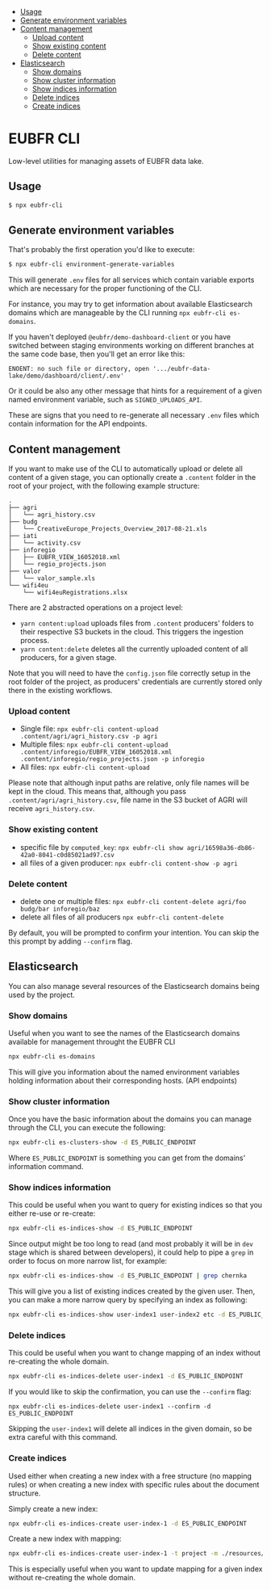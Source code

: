 - [Usage](#usage)
- [Generate environment variables](#generate-environment-variables)
- [Content management](#content-management)
  - [Upload content](#upload-content)
  - [Show existing content](#show-existing-content)
  - [Delete content](#delete-content)
- [Elasticsearch](#elasticsearch)
  - [Show domains](#show-domains)
  - [Show cluster information](#show-cluster-information)
  - [Show indices information](#show-indices-information)
  - [Delete indices](#delete-indices)
  - [Create indices](#create-indices)

# EUBFR CLI

Low-level utilities for managing assets of EUBFR data lake.

## Usage

```sh
$ npx eubfr-cli
```

## Generate environment variables

That's probably the first operation you'd like to execute:

```sh
$ npx eubfr-cli environment-generate-variables
```

This will generate `.env` files for all services which contain variable exports which are necessary for the proper functioning of the CLI.

For instance, you may try to get information about available Elasticsearch domains which are manageable by the CLI running `npx eubfr-cli es-domains`.

If you haven't deployed `@eubfr/demo-dashboard-client` or you have switched between staging environments working on different branches at the same code base, then you'll get an error like this:

```
ENOENT: no such file or directory, open '.../eubfr-data-lake/demo/dashboard/client/.env'
```

Or it could be also any other message that hints for a requirement of a given named environment variable, such as `SIGNED_UPLOADS_API`.

These are signs that you need to re-generate all necessary `.env` files which contain information for the API endpoints.

## Content management

If you want to make use of the CLI to automatically upload or delete all content of a given stage, you can optionally create a `.content` folder in the root of your project, with the following example structure:

```
.
├── agri
│   └── agri_history.csv
├── budg
│   └── CreativeEurope_Projects_Overview_2017-08-21.xls
├── iati
│   └── activity.csv
├── inforegio
│   ├── EUBFR_VIEW_16052018.xml
│   └── regio_projects.json
├── valor
│   └── valor_sample.xls
└── wifi4eu
    └── wifi4euRegistrations.xlsx
```

There are 2 abstracted operations on a project level:

- `yarn content:upload` uploads files from `.content` producers' folders to their respective S3 buckets in the cloud. This triggers the ingestion process.
- `yarn content:delete` deletes all the currently uploaded content of all producers, for a given stage.

Note that you will need to have the `config.json` file correctly setup in the root folder of the project, as producers' credentials are currently stored only there in the existing workflows.

### Upload content

- Single file: `npx eubfr-cli content-upload .content/agri/agri_history.csv -p agri`
- Multiple files: `npx eubfr-cli content-upload .content/inforegio/EUBFR_VIEW_16052018.xml .content/inforegio/regio_projects.json -p inforegio`
- All files: `npx eubfr-cli content-upload`

Please note that although input paths are relative, only file names will be kept in the cloud. This means that, although you pass `.content/agri/agri_history.csv`, file name in the S3 bucket of AGRI will receive `agri_history.csv`.

### Show existing content

- specific file by `computed_key`: `npx eubfr-cli show agri/16598a36-db86-42a0-8041-c0d85021ad97.csv`
- all files of a given producer: `npx eubfr-cli content-show -p agri`

### Delete content

- delete one or multiple files: `npx eubfr-cli content-delete agri/foo budg/bar inforegio/baz`
- delete all files of all producers `npx eubfr-cli content-delete`

By default, you will be prompted to confirm your intention. You can skip the this prompt by adding `--confirm` flag.

## Elasticsearch

You can also manage several resources of the Elasticsearch domains being used by the project.

### Show domains

Useful when you want to see the names of the Elasticsearch domains available for management throught the EUBFR CLI

```sh
npx eubfr-cli es-domains
```

This will give you information about the named environment variables holding information about their corresponding hosts. (API endpoints)

### Show cluster information

Once you have the basic information about the domains you can manage through the CLI, you can execute the following:

```sh
npx eubfr-cli es-clusters-show -d ES_PUBLIC_ENDPOINT
```

Where `ES_PUBLIC_ENDPOINT` is something you can get from the domains' information command.

### Show indices information

This could be useful when you want to query for existing indices so that you either re-use or re-create:

```sh
npx eubfr-cli es-indices-show -d ES_PUBLIC_ENDPOINT
```

Since output might be too long to read (and most probably it will be in `dev` stage which is shared between developers), it could help to pipe a `grep` in order to focus on more narrow list, for example:

```sh
npx eubfr-cli es-indices-show -d ES_PUBLIC_ENDPOINT | grep chernka
```

This will give you a list of existing indices created by the given user. Then, you can make a more narrow query by specifying an index as following:

```sh
npx eubfr-cli es-indices-show user-index1 user-index2 etc -d ES_PUBLIC_ENDPOINT
```

### Delete indices

This could be useful when you want to change mapping of an index without re-creating the whole domain.

```sh
npx eubfr-cli es-indices-delete user-index1 -d ES_PUBLIC_ENDPOINT
```

If you would like to skip the confirmation, you can use the `--confirm` flag:

```
npx eubfr-cli es-indices-delete user-index1 --confirm -d ES_PUBLIC_ENDPOINT
```

Skipping the `user-index1` will delete all indices in the given domain, so be extra careful with this command.

### Create indices

Used either when creating a new index with a free structure (no mapping rules) or when creating a new index with specific rules about the document structure.

Simply create a new index:

```sh
npx eubfr-cli es-indices-create user-index-1 -d ES_PUBLIC_ENDPOINT
```

Create a new index with mapping:

```sh
npx eubfr-cli es-indices-create user-index-1 -t project -m ./resources/elasticsearch/mappings/project.js -d ES_PUBLIC_ENDPOINT
```

This is especially useful when you want to update mapping for a given index without re-creating the whole domain.
